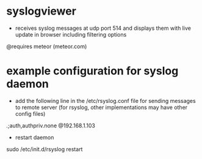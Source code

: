syslogviewer
============

- receives syslog messages at udp port 514 and displays them with live update in browser including filtering options

@requires meteor (meteor.com)

example configuration for syslog daemon
=======================================

- add the following line in the /etc/rsyslog.conf file for sending messages to remote server
(for rsyslog, other implementations may have other config files)

*.*;auth,authpriv.none  	@192.168.1.103

- restart daemon
 
sudo /etc/init.d/rsyslog restart
